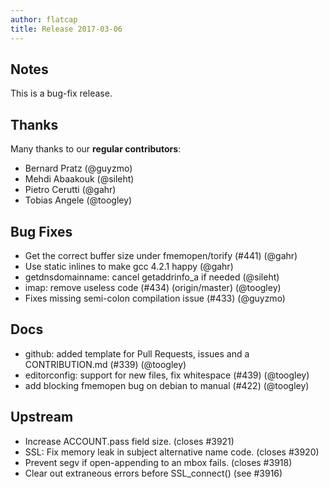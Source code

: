 ```yaml
---
author: flatcap
title: Release 2017-03-06
---
```


## Notes

This is a bug-fix release.

## Thanks

Many thanks to our **regular contributors**:

- Bernard Pratz (@guyzmo)
- Mehdi Abaakouk (@sileht)
- Pietro Cerutti (@gahr)
- Tobias Angele (@toogley)

## Bug Fixes

- Get the correct buffer size under fmemopen/torify (#441)
  (@gahr)
- Use static inlines to make gcc 4.2.1 happy (@gahr)
- getdnsdomainname: cancel getaddrinfo_a if needed
  (@sileht)
- imap: remove useless code (#434) (origin/master)
  (@toogley)
- Fixes missing semi-colon compilation issue (#433)
  (@guyzmo)

## Docs

- github: added template for Pull Requests, issues and a CONTRIBUTION.md (#339)
  (@toogley)
- editorconfig: support for new files, fix whitespace (#439)
  (@toogley)
- add blocking fmemopen bug on debian to manual (#422)
  (@toogley)

## Upstream

- Increase ACCOUNT.pass field size. (closes #3921)
- SSL: Fix memory leak in subject alternative name code. (closes #3920)
- Prevent segv if open-appending to an mbox fails. (closes #3918)
- Clear out extraneous errors before SSL_connect() (see #3916)

